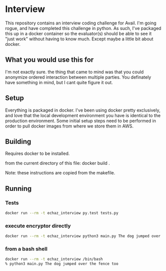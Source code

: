 # Interview

This repository contains an interview coding challenge for Avail.  I'm going rogue, and have completed this challenge in
python. As such, I've packaged this up in a docker container so the evaluator(s) should be able to see it "just work" 
without having to know much.  Except maybe a little bit about docker.

## What you would use this for
I'm not exactly sure.  the thing that came to mind was that you could
anonymize ordered interaction  between multiple parties.  You
definately have something in mind, but I cant quite figure it out.

## Setup

Everything is packaged in docker.  I've been using docker pretty exclusively, and love that the local development environment
you have is identical to the production environment.
Some initial setup steps need to be performed in order to pull docker images from
where we store them in AWS.

## Building

Requires docker to be installed.

from the current directory of this file:
docker build .

Note: these instructions are copied from the makefile.
## Running

### Tests
```bash
docker run --rm -t echaz_interview py.test tests.py
```

###  execute encryptor directly

```bash
docker run --rm -t echaz_interview python3 main.py The dog jumped over the fence too
```

### from a bash shell

```bash
docker run --rm -t echaz_interview /bin/bash
% python3 main.py The dog jumped over the fence too
```
